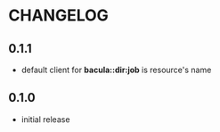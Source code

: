 # CHANGELOG

## 0.1.1

* default client for **bacula::dir:job** is resource's name

## 0.1.0

* initial release
